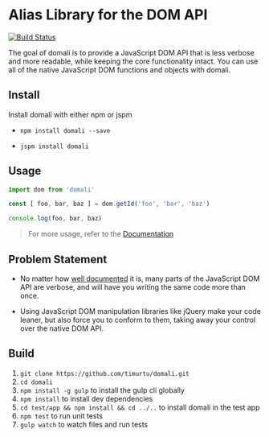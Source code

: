 # Alias Library for the DOM API

[![Build Status](https://travis-ci.org/timurtu/domali.svg?branch=master)](https://travis-ci.org/timurtu/domali?branch=master)

The goal of domali is to provide a JavaScript DOM API that is less verbose and more readable, while keeping the core functionality intact. You can use all of the native JavaScript DOM functions and objects with domali.

## Install
Install domali with either npm or jspm
- `npm install domali --save`

- `jspm install domali`

## Usage
```javascript
import dom from 'domali'

const [ foo, bar, baz ] = dom.getId('foo', 'bar', 'baz')

console.log(foo, bar, baz)
```

> For more usage, refer to the [Documentation](https://github.com/timurtu/domali/wiki)

## Problem Statement
- No matter how [well documented](https://developer.mozilla.org/en-US/docs/Web/API/Document_Object_Model) it is, many parts of the JavaScript DOM API are verbose, and will have you writing the same code more than once.

- Using JavaScript DOM manipulation libraries like jQuery make your code leaner, but also force you to conform to them, taking away your control over the native DOM API.

## Build

1. `git clone https://github.com/timurtu/domali.git`
1. `cd domali`
1. `npm install -g gulp` to install the gulp cli globally
1. `npm install` to install dev dependencies
1. `cd test/app && npm install && cd ../..` to install domali in the test app
1. `npm test` to run unit tests
1. `gulp watch` to watch files and run tests
